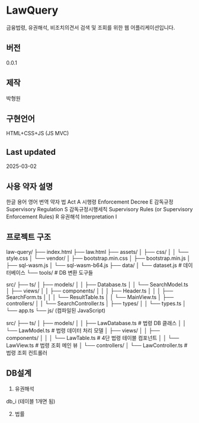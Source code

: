 # LawQuery

금융법령, 유권해석, 비조치의견서 검색 및 조회를 위한 웹 어플리케이션입니다.

## 버전

0.0.1

## 제작

박형원 

## 구현언어

HTML+CSS+JS (JS MVC) 
 
## Last updated

2025-03-02

## 사용 약자 설명

한글 용어	영어 번역	약자
법	Act	A
시행령	Enforcement Decree	E
감독규정	Supervisory Regulation	S
감독규정시행세칙	Supervisory Rules (or Supervisory Enforcement Rules)	R
유권해석	Interpretation	I

## 프로젝트 구조

law-query/
├── index.html
├── law.html 
├── assets/
│   ├── css/
│   │   └── style.css
│   └── vendor/
│       ├── bootstrap.min.css
│       ├── bootstrap.min.js
│       ├── sql-wasm.js
│       └── sql-wasm-b64.js
├── data/
│   └── dataset.js             # 데이터베이스
└── tools/                     # DB 변환 도구들

src/
├── ts/
│   ├── models/
│   │   ├── Database.ts
│   │   └── SearchModel.ts
│   ├── views/
│   │   ├── components/
│   │   │   ├── Header.ts
│   │   │   ├── SearchForm.ts
│   │   │   └── ResultTable.ts
│   │   └── MainView.ts
│   ├── controllers/
│   │   └── SearchController.ts
│   ├── types/
│   │   └── types.ts
│   └── app.ts
└── js/ (컴파일된 JavaScript)

src/
├── ts/
│   ├── models/
│   │   ├── LawDatabase.ts       # 법령 DB 클래스
│   │   └── LawModel.ts          # 법령 데이터 처리 모델
│   ├── views/
│   │   ├── components/
│   │   │   └── LawTable.ts      # 4단 법령 테이블 컴포넌트
│   │   └── LawView.ts           # 법령 조회 메인 뷰
│   └── controllers/
│       └── LawController.ts      # 법령 조회 컨트롤러

## DB설계

1. 유권해석  

db_i (테이블 1개면 됨)

2. 법률  

